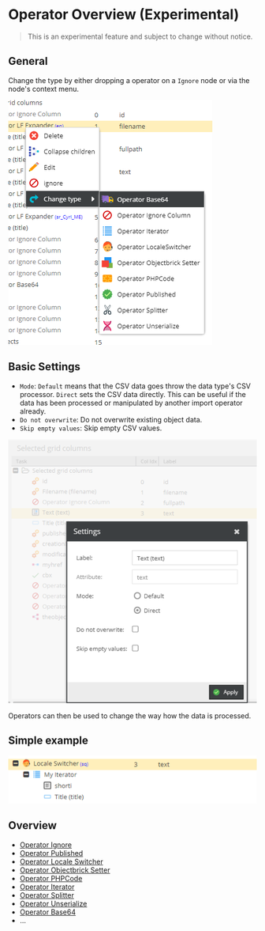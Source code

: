 # Operator Overview (Experimental)

> This is an experimental feature and subject to change without notice.

## General

Change the type by either dropping a operator on a `Ignore` node or via the node's context menu.

![Setter Settings](../../../img/csvimport/change_type.png)

## Basic Settings

- `Mode`: `Default` means that the CSV data goes throw the data type's CSV processor. `Direct` sets the CSV data directly. This can be useful if the data has been processed or manipulated by another import operator already.
- `Do not overwrite`: Do not overwrite existing object data.
- `Skip empty values`: Skip empty CSV values. 

![Setter Settings](../../../img/csvimport/setter_settings.png)

Operators can then be used to change the way how the data is processed.

## Simple example

![Example](../../../img/csvimport/column_config_example.png)

## Overview 

* [Operator Ignore](./01_Ignore.md)
* [Operator Published](./02_Published.md)
* [Operator Locale Switcher](./03_LocaleSwitcher.md)
* [Operator Objectbrick Setter](./04_BrickSetter.md)
* [Operator PHPCode](./05_PHPCode.md)
* [Operator Iterator](./06_Iterator.md)
* [Operator Splitter](./07_Splitter.md)
* [Operator Unserialize](./08_Unserialize.md)
* [Operator Base64](./09_Base64.md)
* ...


